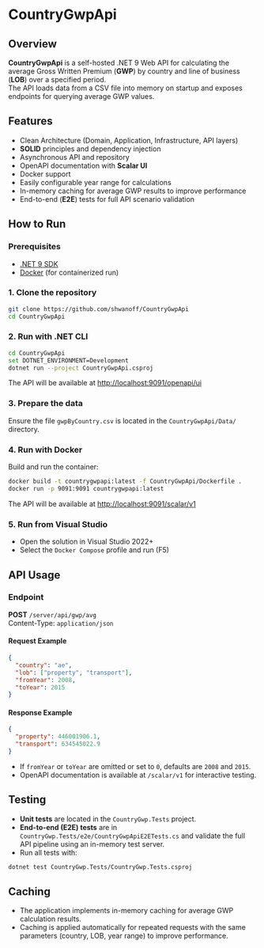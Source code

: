 # CountryGwpApi

## Overview

**CountryGwpApi** is a self-hosted .NET 9 Web API for calculating the average Gross Written Premium (**GWP**) by country and line of business (**LOB**) over a specified period.  
The API loads data from a CSV file into memory on startup and exposes endpoints for querying average GWP values.

## Features

- Clean Architecture (Domain, Application, Infrastructure, API layers)
- **SOLID** principles and dependency injection
- Asynchronous API and repository
- OpenAPI documentation with **Scalar UI**
- Docker support
- Easily configurable year range for calculations
- In-memory caching for average GWP results to improve performance
- End-to-end (**E2E**) tests for full API scenario validation

## How to Run

### Prerequisites

- [.NET 9 SDK](https://dotnet.microsoft.com/en-us/download/dotnet/9.0)
- [Docker](https://www.docker.com/) (for containerized run)

### 1. Clone the repository

```bash
git clone https://github.com/shwanoff/CountryGwpApi
cd CountryGwpApi
```

### 2. Run with .NET CLI

```bash
cd CountryGwpApi
set DOTNET_ENVIRONMENT=Development
dotnet run --project CountryGwpApi.csproj
```

The API will be available at [http://localhost:9091/openapi/ui](http://localhost:9091/openapi/ui)

### 3. Prepare the data

Ensure the file `gwpByCountry.csv` is located in the `CountryGwpApi/Data/` directory.

### 4. Run with Docker

Build and run the container:

```bash
docker build -t countrygwpapi:latest -f CountryGwpApi/Dockerfile .
docker run -p 9091:9091 countrygwpapi:latest
```

The API will be available at [http://localhost:9091/scalar/v1](http://localhost:9091/scalar/v1)

### 5. Run from Visual Studio

- Open the solution in Visual Studio 2022+
- Select the `Docker Compose` profile and run (F5)

## API Usage

### Endpoint

**POST** `/server/api/gwp/avg`  
Content-Type: `application/json`

#### Request Example

```json
{
  "country": "ae",
  "lob": ["property", "transport"],
  "fromYear": 2008,
  "toYear": 2015
}
```

#### Response Example

```json
{
  "property": 446001906.1,
  "transport": 634545022.9
}
```

- If `fromYear` or `toYear` are omitted or set to `0`, defaults are `2008` and `2015`.
- OpenAPI documentation is available at `/scalar/v1` for interactive testing.

## Testing

- **Unit tests** are located in the `CountryGwp.Tests` project.
- **End-to-end (E2E) tests** are in `CountryGwp.Tests/e2e/CountryGwpApiE2ETests.cs` and validate the full API pipeline using an in-memory test server.
- Run all tests with:

```bash
dotnet test CountryGwp.Tests/CountryGwp.Tests.csproj
```

## Caching

- The application implements in-memory caching for average GWP calculation results.
- Caching is applied automatically for repeated requests with the same parameters (country, LOB, year range) to improve performance.
